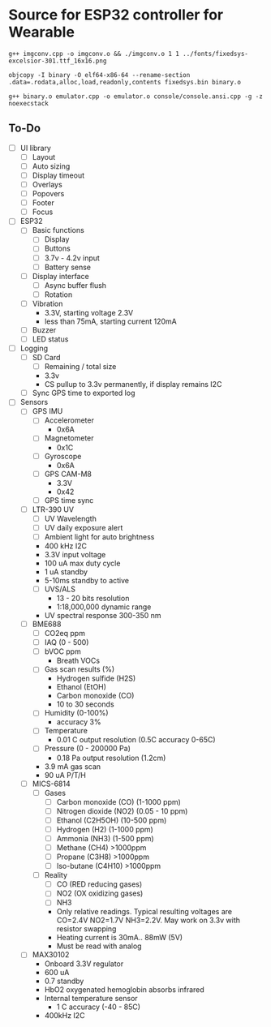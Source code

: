# Source for ESP32 controller for Wearable

`g++ imgconv.cpp -o imgconv.o && ./imgconv.o 1 1 ../fonts/fixedsys-excelsior-301.ttf_16x16.png`

`objcopy -I binary -O elf64-x86-64 --rename-section .data=.rodata,alloc,load,readonly,contents fixedsys.bin binary.o`

`g++ binary.o emulator.cpp -o emulator.o console/console.ansi.cpp -g -z noexecstack`

## To-Do

- [ ] UI library
    - [ ] Layout
    - [ ] Auto sizing
    - [ ] Display timeout
    - [ ] Overlays
    - [ ] Popovers
    - [ ] Footer
    - [ ] Focus
- [ ] ESP32
    - [ ] Basic functions
        - [ ] Display
        - [ ] Buttons
        - [ ] 3.7v \- 4.2v input
        - [ ] Battery sense
    - [ ] Display interface
        - [ ] Async buffer flush
        - [ ] Rotation
    - [ ] Vibration
        - 3.3V, starting voltage 2.3V
        - less than 75mA, starting current 120mA
    - [ ] Buzzer
    - [ ] LED status
- [ ] Logging
    - [ ] SD Card
        - [ ] Remaining / total size
        - 3.3v
        - CS pullup to 3.3v permanently, if display remains I2C
    - [ ] Sync GPS time to exported log
- [ ] Sensors
    - [ ] GPS IMU
        - [ ] Accelerometer
            - 0x6A
        - [ ] Magnetometer
            - 0x1C
        - [ ] Gyroscope
            - 0x6A
        - [ ] GPS CAM-M8
            - 3.3V
            - 0x42
        - [ ] GPS time sync
    - [ ] LTR-390 UV
        - [ ] UV Wavelength
        - [ ] UV daily exposure alert
        - [ ] Ambient light for auto brightness
        - 400 kHz I2C
        - 3.3V input voltage
        - 100 uA max duty cycle
        - 1 uA standby
        - 5-10ms standby to active
        - [ ] UVS/ALS
            - 13 - 20 bits resolution
            - 1:18,000,000 dynamic range
        - UV spectral response 300-350 nm
    - [ ] BME688
        - [ ] CO2eq ppm
        - [ ] IAQ (0 - 500)
        - [ ] bVOC ppm
            - Breath VOCs
        - [ ] Gas scan results (%)
            - Hydrogen sulfide (H2S)
            - Ethanol (EtOH)
            - Carbon monoxide (CO)
            - 10 to 30 seconds
        - [ ] Humidity (0-100%)
            - accuracy 3%
        - [ ] Temperature
            - 0.01 C output resolution (0.5C accuracy 0-65C)
        - [ ] Pressure (0 - 200000 Pa)
            - 0.18 Pa output resolution (1.2cm)
        - 3.9 mA gas scan
        - 90 uA P/T/H
    - [ ] MICS-6814
        - [ ] Gases
            - [ ] Carbon monoxide (CO) (1-1000 ppm)
            - [ ] Nitrogen dioxide (NO2) (0.05 - 10 ppm)
            - [ ] Ethanol (C2H5OH) (10-500 ppm)
            - [ ] Hydrogen (H2) (1-1000 ppm)
            - [ ] Ammonia (NH3) (1-500 ppm)
            - [ ] Methane (CH4) >1000ppm
            - [ ] Propane (C3H8) >1000ppm
            - [ ] Iso-butane (C4H10) >1000ppm
        - [ ] Reality
            - [ ] CO (RED reducing gases)
            - [ ] NO2 (OX oxidizing gases)
            - [ ] NH3
            - Only relative readings. Typical resulting voltages are CO=2.4V NO2=1.7V NH3=2.2V. May work on 3.3v with resistor swapping
            - Heating current is 30mA.. 88mW (5V)
            - Must be read with analog
    - [ ] MAX30102
        - Onboard 3.3V regulator
        - 600 uA
        - 0.7 standby
        - HbO2 oxygenated hemoglobin absorbs infrared
        - Internal temperature sensor
            - 1 C accuracy (-40 - 85C)
        - 400kHz I2C